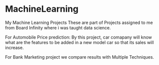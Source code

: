 # MachineLearning
My Machine Learning Projects
These are part of Projects assigned to me from Board Infinity where i was taught data science. 

For Automobile Price prediction: By this project, car comapany will know what are the features to be added in a new model car so that its sales will increase.

For Bank Marketing project we compare results with Multiple Techniques. 
